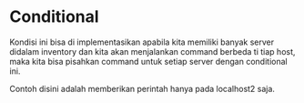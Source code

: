 # Conditional

Kondisi ini bisa di implementasikan apabila kita memiliki banyak server didalam inventory dan kita akan menjalankan command berbeda ti tiap host, maka kita bisa pisahkan command untuk setiap server dengan conditional ini.

Contoh disini adalah memberikan perintah hanya pada localhost2 saja.

